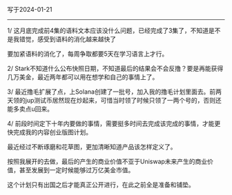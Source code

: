 写于2024-01-21

-----

1/  这月底完成前4集的语料文本应该没什么问题，已经完成了3集了，不知道是不是我错觉，感受到语料的消化越来越快了

要加紧语料的消化了，每周争取都要5天在学习语言上才行。

2/ Stark不知道什么公布快照日期，不知道最后的结果会不会反撸？要是再能获得几万美金，最近两年都可以用在想学和自己的事情上了。

3/ 最近撸毛扩展了点，上Solana创建了一批号，加入我的撸毛计划里面去。前两天领的jup测试币居然现在炒起来，可惜当时领了时候只领了一两个号的，否则还能多卖点u回来。

4/ 前段时间定下十年内要做的事情，需要挺多时间去完成该完成的事情，才能更快完成我的内容创业版图计划。

最近经过不断琢磨和花草图，更加清晰知道产品该怎样定义了。

按照我展开的去做，最后的产生的商业价值不亚于Uniswap未来产生的商业价值，甚至发展到一定时候能够过万亿美金市值。

这个计划只有出国之后才能真正公开进行，在此之前全是准备和铺垫。
